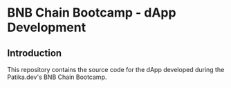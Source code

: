 # BNB Chain Bootcamp - dApp Development

## Introduction

This repository contains the source code for the dApp developed during the Patika.dev's BNB Chain Bootcamp.

